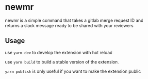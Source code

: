 # newmr

newmr is a simple command that takes a gitlab merge request ID and returns a slack message ready to be shared with your reviewers

## Usage

use `yarn dev` to develop the extension with hot reload

use `yarn build` to build a stable version of the extension.

`yarn publish` is only useful if you want to make the extension public